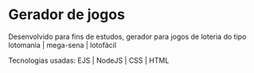 # Gerador de jogos 

Desenvolvido para fins de estudos, gerador para jogos de loteria do tipo lotomania | mega-sena | lotofácil

Tecnologias usadas: EJS | NodeJS | CSS | HTML
